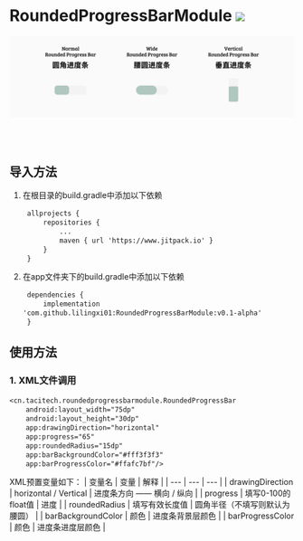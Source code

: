 # RoundedProgressBarModule [![](https://www.jitpack.io/v/lilingxi01/RoundedProgressBarModule.svg)](https://www.jitpack.io/#lilingxi01/RoundedProgressBarModule)
 
![image](https://github.com/lilingxi01/RoundedProgressBarModule/blob/master/pics/sample_pic_2.png)

<br><br>

## 导入方法

1. 在根目录的build.gradle中添加以下依赖

    	allprojects {
    		repositories {
    			...
    			maven { url 'https://www.jitpack.io' }
    		}
    	}

2. 在app文件夹下的build.gradle中添加以下依赖

    	dependencies {
    		implementation 'com.github.lilingxi01:RoundedProgressBarModule:v0.1-alpha'
    	}

## 使用方法

### 1. XML文件调用
   	
   	<cn.tacitech.roundedprogressbarmodule.RoundedProgressBar
        android:layout_width="75dp"
        android:layout_height="30dp"
        app:drawingDirection="horizontal"
        app:progress="65"
        app:roundedRadius="15dp"
        app:barBackgroundColor="#fff3f3f3"
        app:barProgressColor="#ffafc7bf"/>
   	
XML预置变量如下：
| 变量名 | 变量 | 解释 |
| --- | --- | --- |
| drawingDirection | horizontal / Vertical | 进度条方向 —— 横向 / 纵向 |
| progress | 填写0-100的float值 | 进度 |
| roundedRadius | 填写有效长度值 | 圆角半径（不填写则默认为腰圆） |
| barBackgroundColor | 颜色 | 进度条背景层颜色 |
| barProgressColor | 颜色 | 进度条进度层颜色 |
